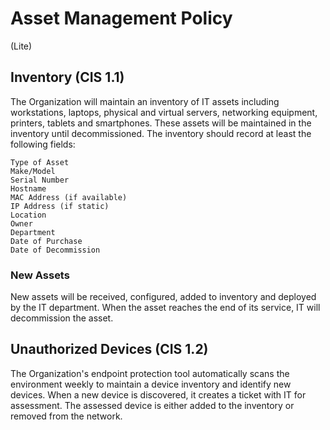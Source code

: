 # Asset Management Policy
(Lite)
## Inventory (CIS 1.1)
The Organization will maintain an inventory of IT assets including workstations, laptops, physical and virtual servers, networking equipment, printers, tablets and smartphones. These assets will be maintained in the inventory until decommissioned. The inventory should record at least the following fields:

    Type of Asset
    Make/Model
    Serial Number
    Hostname
    MAC Address (if available)
    IP Address (if static)
    Location
    Owner
    Department
    Date of Purchase
    Date of Decommission

### New Assets
New assets will be received, configured, added to inventory and deployed by the IT department. When the asset reaches the end of its service, IT will decommission the asset.

## Unauthorized Devices (CIS 1.2)
The Organization's endpoint protection tool automatically scans the environment weekly to maintain a device inventory and identify new devices.  When a new device is discovered, it creates a ticket with IT for assessment.  The assessed device is either added to the inventory or removed from the network.